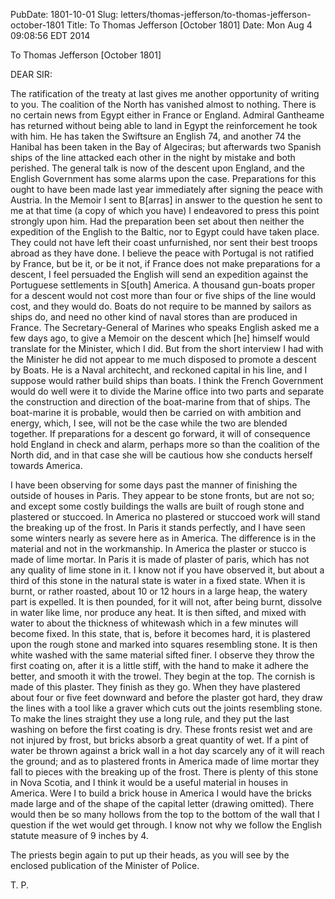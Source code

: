 PubDate: 1801-10-01
Slug: letters/thomas-jefferson/to-thomas-jefferson-october-1801
Title: To Thomas Jefferson [October 1801]
Date: Mon Aug  4 09:08:56 EDT 2014

   To Thomas Jefferson [October 1801]

   DEAR SIR:

   The ratification of the treaty at last gives me another opportunity of
   writing to you. The coalition of the North has vanished almost to nothing.
   There is no certain news from Egypt either in France or England. Admiral
   Gantheame has returned without being able to land in Egypt the
   reinforcement he took with him. He has taken the Swiftsure an English 74,
   and another 74 the Hanibal has been taken in the Bay of Algeciras; but
   afterwards two Spanish ships of the line attacked each other in the night
   by mistake and both perished. The general talk is now of the descent upon
   England, and the English Government has some alarms upon the case.
   Preparations for this ought to have been made last year immediately after
   signing the peace with Austria. In the Memoir I sent to B[arras] in answer
   to the question he sent to me at that time (a copy of which you have) I
   endeavored to press this point strongly upon him. Had the preparation been
   set about then neither the expedition of the English to the Baltic, nor to
   Egypt could have taken place. They could not have left their coast
   unfurnished, nor sent their best troops abroad as they have done. I
   believe the peace with Portugal is not ratified by France, but be it, or
   be it not, if France does not make preparations for a descent, I feel
   persuaded the English will send an expedition against the Portuguese
   settlements in S[outh] America. A thousand gun-boats proper for a descent
   would not cost more than four or five ships of the line would cost, and
   they would do. Boats do not require to be manned by sailors as ships do,
   and need no other kind of naval stores than are produced in France. The
   Secretary-General of Marines who speaks English asked me a few days ago,
   to give a Memoir on the descent which [he] himself would translate for the
   Minister, which I did. But from the short interview I had with the
   Minister he did not appear to me much disposed to promote a descent by
   Boats. He is a Naval architecht, and reckoned capital in his line, and I
   suppose would rather build ships than boats. I think the French Government
   would do well were it to divide the Marine office into two parts and
   separate the construction and direction of the boat-marine from that of
   ships. The boat-marine it is probable, would then be carried on with
   ambition and energy, which, I see, will not be the case while the two are
   blended together. If preparations for a descent go forward, it will of
   consequence hold England in check and alarm, perhaps more so than the
   coalition of the North did, and in that case she will be cautious how she
   conducts herself towards America.

   I have been observing for some days past the manner of finishing the
   outside of houses in Paris. They appear to be stone fronts, but are not
   so; and except some costly buildings the walls are built of rough stone
   and plastered or stuccoed. In America no plastered or stuccoed work will
   stand the breaking up of the frost. In Paris it stands perfectly, and I
   have seen some winters nearly as severe here as in America. The difference
   is in the material and not in the workmanship. In America the plaster or
   stucco is made of lime mortar. In Paris it is made of plaster of paris,
   which has not any quality of lime stone in it. I know not if you have
   observed it, but about a third of this stone in the natural state is water
   in a fixed state. When it is burnt, or rather roasted, about 10 or 12
   hours in a large heap, the watery part is expelled. It is then pounded,
   for it will not, after being burnt, dissolve in water like lime, nor
   produce any heat. It is then sifted, and mixed with water to about the
   thickness of whitewash which in a few minutes will become fixed. In this
   state, that is, before it becomes hard, it is plastered upon the rough
   stone and marked into squares resembling stone. It is then white washed
   with the same material sifted finer. I observe they throw the first
   coating on, after it is a little stiff, with the hand to make it adhere
   the better, and smooth it with the trowel. They begin at the top. The
   cornish is made of this plaster. They finish as they go. When they have
   plastered about four or five feet downward and before the plaster got
   hard, they draw the lines with a tool like a graver which cuts out the
   joints resembling stone. To make the lines straight they use a long rule,
   and they put the last washing on before the first coating is dry. These
   fronts resist wet and are not injured by frost, but bricks absorb a great
   quantity of wet. If a pint of water be thrown against a brick wall in a
   hot day scarcely any of it will reach the ground; and as to plastered
   fronts in America made of lime mortar they fall to pieces with the
   breaking up of the frost. There is plenty of this stone in Nova Scotia,
   and I think it would be a useful material in houses in America. Were I to
   build a brick house in America I would have the bricks made large and of
   the shape of the capital letter (drawing omitted). There would then be so
   many hollows from the top to the bottom of the wall that I question if the
   wet would get through. I know not why we follow the English statute
   measure of 9 inches by 4.

   The priests begin again to put up their heads, as you will see by the
   enclosed publication of the Minister of Police.

   T. P.

    

